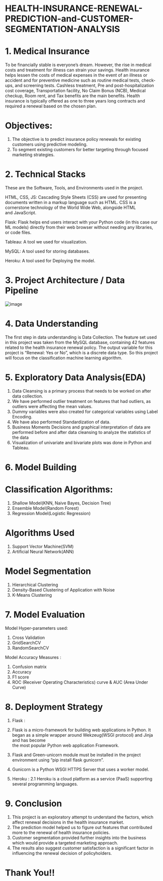 # HEALTH-INSURANCE-RENEWAL-PREDICTION-and-CUSTOMER-SEGMENTATION-ANALYSIS


# 1. Medical Insurance

To be financially stable is everyone’s dream. However, the rise in medical costs and treatment for illness can strain your savings. Health insurance helps lessen the costs of medical expenses in the event of an illness or accident and for preventive medicine such as routine medical tests, check-ups, and screening tests. Cashless treatment, Pre and post-hospitalization cost coverage, Transportation facility, No Claim Bonus (NCB), Medical checkup, Room rent, and Tax benefits are the main benefits. Health insurance is typically offered as one to three years  long contracts and required a renewal based on the chosen plan.

# Objectives:
1. The objective is to predict insurance policy renewals for existing customers using predictive modeling.
2. To segment existing customers for better targeting through focused marketing strategies.


# 2. Technical Stacks

These are the Software, Tools, and Environments used in the project.

HTML, CSS, JS: Cascading Style Sheets (CSS) are used for presenting documents written in a markup language such as HTML. CSS is a cornerstone technology of the World Wide Web, alongside HTML and JavaScript.

Flask: Flask helps end users interact with your Python code (in this case our ML models) directly from their web browser without needing any libraries, or code files.

Tableau: A tool we used for visualization.

MySQL: A tool used for storing databases.

Heroku: A tool used for Deploying the model.


# 3. Project Architecture / Data Pipeline

![image](https://github.com/picoders1/HEALTH-INSURANCE-RENEWAL-PREDICTION-and-CUSTOMER-SEGMENTATION-ANALYSIS/assets/87698874/03fdd05e-d39a-4c71-be79-9f112aa4f452)


# 4. Data Understanding

The first step in data understanding is Data Collection. The feature set used in this project was taken from the MySQL database, containing 42 features related to the health insurance renewal policy. The output variable for this project is “Renewal: Yes or No”, which is a discrete data type. So this project will focus on the classification machine learning algorithm.


# 5. Exploratory Data Analysis(EDA)

1. Data Cleansing is a primary process that needs to be worked on after data collection.
2. We have performed outlier treatment on features that had outliers, as outliers were affecting the mean values.
3. Dummy variables were also created for categorical variables using Label Encoding.
4. We have also performed Standardization of data.
5. Business Moments Decisions and graphical interpretation of data are performed before and after data cleansing to analyze the statistics of the data
6. Visualization of univariate and bivariate plots was done in Python and Tableau.


# 6. Model Building 

# Classification Algorithms: 
1. Shallow Model(KNN, Naive Bayes, Decision Tree) 
2. Ensemble Model(Random Forest) 
3. Regression Model(Logistic Regression) 

# Algorithms Used
1. Support Vector Machine(SVM) 
2. Artificial Neural Network(ANN) 

# Model Segmentation
1. Hierarchical Clustering 
2. Density-Based Clustering of Application with Noise 
3. K-Means Clustering


# 7. Model Evaluation

Model Hyper-parameters used:
1. Cross Validation 
2. GridSearchCV 
3. RandomSearchCV 

Model Accuracy Measures :
1. Confusion matrix 
2. Accuracy 
3. F1 score 
4. ROC (Receiver Operating Characteristics) curve & AUC (Area Under Curve) 


# 8. Deployment Strategy

1. Flask : 
1. Flask is a micro-framework for building web applications in Python. It began as a simple wrapper around Wekzeug(WSGI protocol) and Jinja and has become    
   the most popular Python web application Framework.
2. Flask and Green-unicorn module must be installed in the project environment using “pip install flask gunicorn”.
3. Gunicorn is a Python WSGI HTTPS Server that uses a worker model.

2. Heroku :
2.1 Heroku is a cloud platform as a service (PaaS) supporting several programming languages.


# 9. Conclusion

1. This project is an exploratory attempt to understand the factors, which affect renewal decisions in the health insurance market.
2. The prediction model helped us to figure out features that contributed more to the renewal of health insurance policies.
3. Customer segmentation provided further insights into the business which would provide a targeted marketing  approach.
4. The results also suggest customer satisfaction is a significant factor in influencing the renewal decision of policyholders.


# Thank You!!
